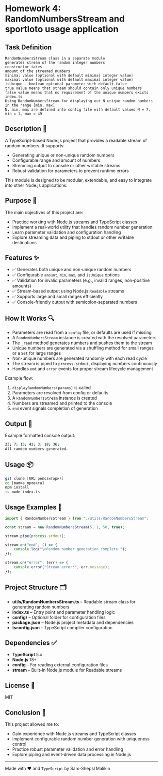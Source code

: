 # Homework 4: RandomNumbersStream and sportloto usage application

## Task Definition

```
RandomNumbersStream class in a separate module
generates stream of the random integer numbers
constructor takes
amount of the streamed numbers
minimal value (optional with default minimal integer value)
maximal value (optional with default maximal integer value)
isUnique - boolean optional parameter with default false
true value means that stream should contain only unique numbers
false value means that no requirement of the unique numbers exists
index.ts
Using RandomNumbersStream for displaying out N unique random numbers in the range [min, max]
N, min, max are defined into config file with default values N = 7, min = 1, max = 49
```

## Description 📝

A TypeScript-based Node.js project that provides a readable stream of random numbers. It supports:

-   Generating unique or non-unique random numbers
-   Configurable range and amount of numbers
-   Streaming output to console or other writable streams
-   Robust validation for parameters to prevent runtime errors

This module is designed to be modular, extendable, and easy to integrate into other Node.js applications.

## Purpose 🎯

The main objectives of this project are:

-   Practice working with Node.js streams and TypeScript classes
-   Implement a real-world utility that handles random number generation
-   Learn parameter validation and configuration handling
-   Explore streaming data and piping to stdout or other writable destinations

## Features ✨

-   ✅ Generates both unique and non-unique random numbers
-   ✅ Configurable `amount`, `min`, `max`, and `isUnique` options
-   ✅ Validation for invalid parameters (e.g., invalid ranges, non-positive amounts)
-   ✅ Stream-based output using Node.js `Readable` streams
-   ✅ Supports large and small ranges efficiently
-   ✅ Console-friendly output with semicolon-separated numbers

## How It Works 🔍

-   Parameters are read from a `config` file, or defaults are used if missing
-   A `RandomNumbersStream` instance is created with the resolved parameters
-   The `_read` method generates numbers and pushes them to the stream
-   Unique numbers are generated via a shuffling method for small ranges or a `Set` for large ranges
-   Non-unique numbers are generated randomly with each read cycle
-   The stream is piped to `process.stdout`, displaying numbers continuously
-   Handles `end` and `error` events for proper stream lifecycle management

Example flow:

1. `displayRandomNumbers(params)` is called
2. Parameters are resolved from config or defaults
3. A `RandomNumbersStream` instance is created
4. Numbers are streamed and printed to the console
5. `end` event signals completion of generation

## Output 📜

Example formatted console output:

```bash
23; 7; 15; 42; 3; 18; 36;
All random numbers generated.
```

## Usage 📦

```bash
git clone [URL репозитория]
cd [папка проекта]
npm install
ts-node index.ts
```

## Usage Examples 🚀

```typescript
import { RandomNumbersStream } from "./utils/RandomNumbersStream";

const stream = new RandomNumbersStream(5, 1, 50, true);

stream.pipe(process.stdout);

stream.on("end", () => {
	console.log("\nRandom number generation complete.");
});

stream.on("error", (err) => {
	console.error("Stream error:", err.message);
});
```

## Project Structure 🗂

-   **utils/RandomNumbersStream.ts** – Readable stream class for generating random numbers
-   **index.ts** – Entry point and parameter handling logic
-   **config/** – Optional folder for configuration files
-   **package.json** – Node.js project metadata and dependencies
-   **tsconfig.json** – TypeScript compiler configuration

## Dependencies ✅

-   **TypeScript** 5.x
-   **Node.js** 18+
-   **config** – For reading external configuration files
-   **stream** – Built-in Node.js module for Readable streams

## License 📄

MIT

## Conclusion 🧮

This project allowed me to:

-   Gain experience with Node.js streams and TypeScript classes
-   Implement configurable random number generation with uniqueness control
-   Practice robust parameter validation and error handling
-   Explore piping and event-driven data processing in Node.js

---

Made with ❤️ and `TypeScript` by Sam-Shepsl Malikin
